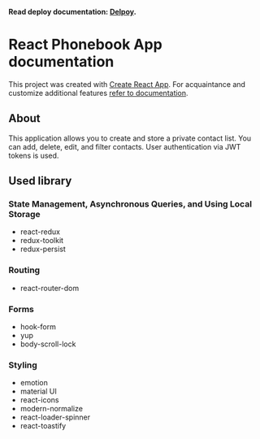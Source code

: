 **Read deploy documentation: [Delpoy](README.deploy.md).**

# React Phonebook App documentation

This project was created with
[Create React App](https://github.com/facebook/create-react-app). For
acquaintance and customize additional features
[refer to documentation](https://facebook.github.io/create-react-app/docs/getting-started).

## About

This application allows you to create and store a private contact list. You can
add, delete, edit, and filter contacts. User authentication via JWT tokens is
used.

## Used library

### State Management, Asynchronous Queries, and Using Local Storage

- react-redux
- redux-toolkit
- redux-persist

### Routing

- react-router-dom

### Forms

- hook-form
- yup
- body-scroll-lock

### Styling

- emotion
- material UI
- react-icons
- modern-normalize
- react-loader-spinner
- react-toastify
